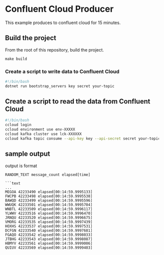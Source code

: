 # Confluent Cloud Producer

This example produces to confluent cloud for 15 minutes.

## Build the project

From the root of this repository, build the project.

```cmd
make build
```

### Create a script to write data to Confluent Cloud

```bash
#!/bin/bash
dotnet run bootstrap_servers key secret your-topic
```

## Create a script to read the data from Confluent Cloud

```bash
#!/bin/bash
ccloud login
ccloud environment use env-XXXXX
ccloud kafka cluster use lck-XXXXXX
ccloud kafka topic consume --api-key key --api-secret secret your-topic
```

## sample output

output is format

```text
RANDOM_TEXT message_count elapsed[time]

```text
...
MEGOA 42233490 elapsed[00:14:59.9995133]
FWCPB 42233498 elapsed[00:14:59.9995538]
BAWQD 42233499 elapsed[00:14:59.9995596]
WWUQK 42233501 elapsed[00:14:59.9995704]
WNBTL 42233509 elapsed[00:14:59.9996117]
YLWWV 42233516 elapsed[00:14:59.9996470]
JRNQU 42233520 elapsed[00:14:59.9996675]
VMORG 42233535 elapsed[00:14:59.9997439]
HOXHS 42233537 elapsed[00:14:59.9997531]
DCFGN 42233540 elapsed[00:14:59.9997681]
FGAQO 42233542 elapsed[00:14:59.9998033]
JTBHG 42233543 elapsed[00:14:59.9998087]
HBMYV 42233561 elapsed[00:14:59.9999006]
QUIUV 42233569 elapsed[00:14:59.9999403]
```